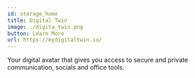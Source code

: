 ```yaml
---
id: storage_home
title: Digital Twin
image: ./digita_twin.png
button: Learn More
url: https://mydigitaltwin.io/
---
```


Your digital avatar that gives you access to secure and private communication, socials and office tools.

